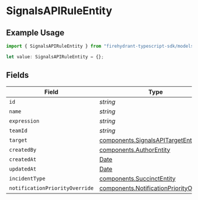 # SignalsAPIRuleEntity

## Example Usage

```typescript
import { SignalsAPIRuleEntity } from "firehydrant-typescript-sdk/models/components";

let value: SignalsAPIRuleEntity = {};
```

## Fields

| Field                                                                                              | Type                                                                                               | Required                                                                                           | Description                                                                                        |
| -------------------------------------------------------------------------------------------------- | -------------------------------------------------------------------------------------------------- | -------------------------------------------------------------------------------------------------- | -------------------------------------------------------------------------------------------------- |
| `id`                                                                                               | *string*                                                                                           | :heavy_minus_sign:                                                                                 | N/A                                                                                                |
| `name`                                                                                             | *string*                                                                                           | :heavy_minus_sign:                                                                                 | N/A                                                                                                |
| `expression`                                                                                       | *string*                                                                                           | :heavy_minus_sign:                                                                                 | N/A                                                                                                |
| `teamId`                                                                                           | *string*                                                                                           | :heavy_minus_sign:                                                                                 | N/A                                                                                                |
| `target`                                                                                           | [components.SignalsAPITargetEntity](../../models/components/signalsapitargetentity.md)             | :heavy_minus_sign:                                                                                 | N/A                                                                                                |
| `createdBy`                                                                                        | [components.AuthorEntity](../../models/components/authorentity.md)                                 | :heavy_minus_sign:                                                                                 | N/A                                                                                                |
| `createdAt`                                                                                        | [Date](https://developer.mozilla.org/en-US/docs/Web/JavaScript/Reference/Global_Objects/Date)      | :heavy_minus_sign:                                                                                 | N/A                                                                                                |
| `updatedAt`                                                                                        | [Date](https://developer.mozilla.org/en-US/docs/Web/JavaScript/Reference/Global_Objects/Date)      | :heavy_minus_sign:                                                                                 | N/A                                                                                                |
| `incidentType`                                                                                     | [components.SuccinctEntity](../../models/components/succinctentity.md)                             | :heavy_minus_sign:                                                                                 | N/A                                                                                                |
| `notificationPriorityOverride`                                                                     | [components.NotificationPriorityOverride](../../models/components/notificationpriorityoverride.md) | :heavy_minus_sign:                                                                                 | N/A                                                                                                |